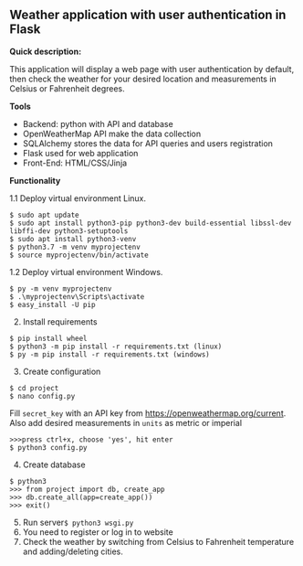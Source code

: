 Weather application with user authentication in Flask
--
**Quick description:**
 
This application will display a web page with user authentication by default, 
then check the weather for your desired location and measurements in Celsius or Fahrenheit degrees.

**Tools**

* Backend: python with API and database
* OpenWeatherMap API make the data collection
* SQLAlchemy stores the data for API queries and users registration
* Flask used for web application
* Front-End: HTML/CSS/Jinja 


**Functionality**

1.1 Deploy virtual environment Linux.
```
$ sudo apt update
$ sudo apt install python3-pip python3-dev build-essential libssl-dev libffi-dev python3-setuptools
$ sudo apt install python3-venv
$ python3.7 -m venv myprojectenv
$ source myprojectenv/bin/activate
```
1.2 Deploy virtual environment Windows.
```
$ py -m venv myprojectenv
$ .\myprojectenv\Scripts\activate 
$ easy_install -U pip
```

2. Install requirements
```
$ pip install wheel
$ python3 -m pip install -r requirements.txt (linux)
$ py -m pip install -r requirements.txt (windows)
```

3. Create configuration
```
$ cd project
$ nano config.py
```
Fill `secret_key` with an API key from https://openweathermap.org/current.
Also add desired measurements in `units` as metric or imperial
```
>>>press ctrl+x, choose 'yes', hit enter
$ python3 config.py
```   
4. Create database 
```
$ python3
>>> from project import db, create_app
>>> db.create_all(app=create_app())
>>> exit()
```

5. Run server`$ python3 wsgi.py`
6. You need to register or log in to website
7. Check the weather by switching from Celsius to Fahrenheit temperature and
   adding/deleting cities.

